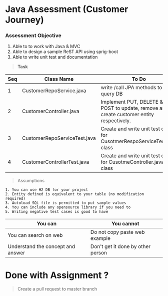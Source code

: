 # Java Assessment (Customer Journey)

### Assessment Objective

1. Able to to work with Java &  MVC
2. Able to design a sample ReST API using sprig-boot
3. Able to write unit test and documentation

> **Task**

| Seq | Class Name|  To Do|
|------ | ------ | -----|
|1| CustomerRepoService.java | write  /call  JPA methods to query DB|
|2| CustomerController.java | Implement PUT, DELETE & POST  to update, remove and create customer entity respectively.|
|3| CustomerRepoServiceTest.java|Create and write unit test cases for CusotmerRespoServiceTest.java class|
|4| CustomerControllerTest.java|Create and write unit test cases for CusotmeController.java class|

> Assumptions 
```
1. You can use H2 DB for your project
2. Entity defined is equivalent to your table (no modification required)
3. Autoload SQL file is permitted to put sample values
4. You can include any opensource library if you need to
5. Writing negative test cases is good to have
```
|You can| You cannot|
|------|------|
|You can search on web| Do not copy paste web example |
| Understand the concept and answer | Don't get it done by other person |



# Done with Assignment ?
> Create a pull request to master branch
